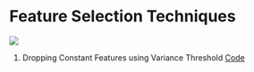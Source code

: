 # Feature Selection Techniques 
![](https://i.imgur.com/LPI3F9e.jpg)
1. Dropping Constant Features using Variance Threshold [Code](https://github.com/Sahiljosan/Machine-Learning_Practical-Implimentation/blob/main/Feature%20Selection%20Techniques/1.%20Feature%20Selection-Dropping%20Constant%20features.ipynb)
